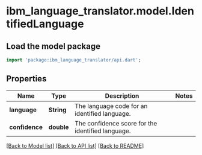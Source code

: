 # ibm_language_translator.model.IdentifiedLanguage

## Load the model package
```dart
import 'package:ibm_language_translator/api.dart';
```

## Properties
Name | Type | Description | Notes
------------ | ------------- | ------------- | -------------
**language** | **String** | The language code for an identified language. | 
**confidence** | **double** | The confidence score for the identified language. | 

[[Back to Model list]](../../README.md#documentation-for-models) [[Back to API list]](../../README.md#documentation-for-api-endpoints) [[Back to README]](../../README.md)


